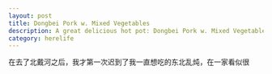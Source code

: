 ```yaml
---
layout: post
title: Dongbei Pork w. Mixed Vegetables 
description: A great delicious hot pot: Dongbei Pork w. Mixed Vegetables.
category: herelife
---
```


在去了北戴河之后，我才第一次迟到了我一直想吃的东北乱炖，在一家看似很